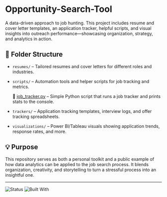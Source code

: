 # Opportunity-Search-Tool

A data-driven approach to job hunting. This project includes resume and cover letter templates, an application tracker, helpful scripts, and visual insights into outreach performance—showcasing organization, strategy, and analytics in action.

## 📁 Folder Structure

- `resumes/` – Tailored resumes and cover letters for different roles and industries.
- `scripts/` – Automation tools and helper scripts for job tracking and metrics.
  
  📌 [job_tracker.py](scripts/job_tracker.py) – Simple Python script that runs a job tracker and prints stats to the console.
- `trackers/` – Application tracking templates, interview logs, and offer tracking spreadsheets.
- `visualizations/` – Power BI/Tableau visuals showing application trends, response rates, and more.

## 💡 Purpose

This repository serves as both a personal toolkit and a public example of how data analytics can be applied to the job search process. It blends organization, creativity, and storytelling to turn a stressful process into an insightful one.

---
![Status](https://img.shields.io/badge/status-active-brightgreen)
![Built With](https://img.shields.io/badge/built%20with-Excel%20%7C%20Power%20BI%20%7C%20Tableau-blue)

